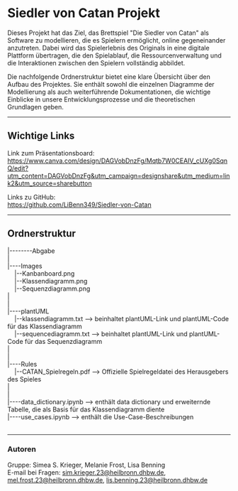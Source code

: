 # Siedler von Catan Projekt

Dieses Projekt hat das Ziel, das Brettspiel "Die Siedler von Catan" als Software zu modellieren, die es Spielern ermöglicht, online gegeneinander anzutreten. Dabei wird das Spielerlebnis des Originals in eine digitale Plattform übertragen, die den Spielablauf, die Ressourcenverwaltung und die Interaktionen zwischen den Spielern vollständig abbildet.<br>

Die nachfolgende Ordnerstruktur bietet eine klare Übersicht über den Aufbau des Projektes. Sie enthält sowohl die einzelnen Diagramme der Modellierung als auch weiterführende Dokumentationen, die wichtige Einblicke in unsere Entwicklungsprozesse und die theoretischen Grundlagen geben.

---

## Wichtige Links

Link zum Präsentationsboard:<br>
https://www.canva.com/design/DAGVobDnzFg/Mqtb7W0CEAIV_cUXg0SqnQ/edit?utm_content=DAGVobDnzFg&utm_campaign=designshare&utm_medium=link2&utm_source=sharebutton<br>

Links zu GitHub: <br>
https://github.com/LiBenn349/Siedler-von-Catan

---

## Ordnerstruktur

|--------Abgabe <br>
|<br>
|----Images<br>
&nbsp;&nbsp;&nbsp;&nbsp;|--Kanbanboard.png<br>
&nbsp;&nbsp;&nbsp;&nbsp;|--Klassendiagramm.png<br>
&nbsp;&nbsp;&nbsp;&nbsp;|--Sequenzdiagramm.png<br>
|<br>
|<br>
|----plantUML<br>
&nbsp;&nbsp;&nbsp;&nbsp;|--klassendiagramm.txt --> beinhaltet plantUML-Link und plantUML-Code für das Klassendiagramm<br>
&nbsp;&nbsp;&nbsp;&nbsp;|--sequencediagramm.txt --> beinhaltet plantUML-Link und plantUML-Code für das Sequenzdiagramm<br>
|<br>
|<br>
|----Rules<br>
&nbsp;&nbsp;&nbsp;&nbsp;|--CATAN_Spielregeln.pdf --> Offizielle Spielregeldatei des Herausgebers des Spieles<br>
|<br>
|<br>
|----data_dictionary.ipynb --> enthält data dictionary und erweiternde Tabelle, die als Basis für das Klassendiagramm diente<br>
|----use_cases.ipynb --> enthält die Use-Case-Beschreibungen<br>
<br>

---

### Autoren

Gruppe:  Simea S. Krieger, Melanie Frost, Lisa Benning<br>
E-mail bei Fragen: sim.krieger.23@heilbronn.dhbw.de, mel.frost.23@heilbronn.dhbw.de, lis.benning.23@heilbronn.dhbw.de
